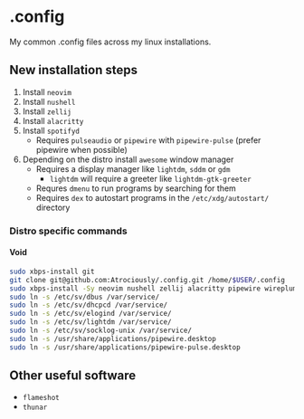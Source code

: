 # .config
My common .config files across my linux installations.

## New installation steps
1. Install `neovim`
2. Install `nushell`
3. Install `zellij`
4. Install `alacritty`
5. Install `spotifyd`
   - Requires `pulseaudio` or `pipewire` with `pipewire-pulse` (prefer pipewire when possible)
6. Depending on the distro install `awesome` window manager
   - Requires a display manager like `lightdm`, `sddm` or `gdm`
     - `lightdm` will require a greeter like `lightdm-gtk-greeter`
   - Requres `dmenu` to run programs by searching for them
   - Requires `dex` to autostart programs in the `/etc/xdg/autostart/` directory

### Distro specific commands
#### Void
```sh
sudo xbps-install git
git clone git@github.com:Atrociously/.config.git /home/$USER/.config
sudo xbps-install -Sy neovim nushell zellij alacritty pipewire wireplumber xorg freefont-ttf socklog-void elogind spotifyd lightdm lightdm-gtk-greeter dmenu dex awesome
sudo ln -s /etc/sv/dbus /var/service/
sudo ln -s /etc/sv/dhcpcd /var/service/
sudo ln -s /etc/sv/elogind /var/service/
sudo ln -s /etc/sv/lightdm /var/service/
sudo ln -s /etc/sv/socklog-unix /var/service/
sudo ln -s /usr/share/applications/pipewire.desktop
sudo ln -s /usr/share/applications/pipewire-pulse.desktop
```


## Other useful software
- `flameshot`
- `thunar`
